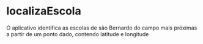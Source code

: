 # localizaEscola
O aplicativo identifica as escolas de são Bernardo do campo mais próximas a partir de um ponto dado, contendo latitude e longitude
